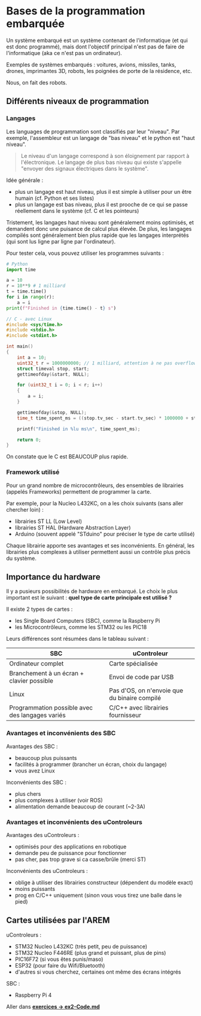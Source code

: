 # Bases de la programmation embarquée

Un système embarqué est un système contenant de l'informatique (et qui est donc programmé), mais dont l'objectif principal n'est pas de faire de l'informatique (aka ce n'est pas un ordinateur).

Exemples de systèmes embarqués : voitures, avions, missiles, tanks, drones, imprimantes 3D, robots, les poignées de porte de la résidence, etc.

Nous, on fait des robots.

## Différents niveaux de programmation

### Langages

Les languages de programmation sont classifiés par leur "niveau".
Par exemple, l'assembleur est un langage de "bas niveau" et le python est "haut niveau".

> Le niveau d'un langage correspond à son éloignement par rapport à l'électronique. 
> Le langage de plus bas niveau qui existe s'appelle "envoyer des signaux électriques dans le système".

Idée générale :
- plus un langage est haut niveau, plus il est simple à utiliser pour un être humain (cf. Python et ses listes)
- plus un langage est bas niveau, plus il est prooche de ce qui se passe réellement dans le système (cf. C et les pointeurs)

Tristement, les langages haut niveau sont généralement moins optimisés, et demandent donc une puisance de calcul plus élevée. De plus, les langages compilés sont généralement bien plus rapide que les langages interprétés (qui sont lus ligne par ligne par l'ordinateur).

Pour tester cela, vous pouvez utiliser les programmes suivants :
```py
# Python
import time

a = 10
r = 10**9 # 1 milliard
t = time.time()
for i in range(r):
    a = i
print(f"Finished in {time.time() - t} s")
```

```c
// C - avec Linux
#include <sys/time.h>
#include <stdio.h>
#include <stdint.h>

int main()
{
    int a = 10;
    uint32_t r = 1000000000; // 1 milliard, attention à ne pas overflow
    struct timeval stop, start;
    gettimeofday(&start, NULL);

    for (uint32_t i = 0; i < r; i++)
    {
        a = i;
    }

    gettimeofday(&stop, NULL);
    time_t time_spent_ms = ((stop.tv_sec - start.tv_sec) * 1000000 + stop.tv_usec - start.tv_usec) / 1000;

    printf("Finished in %lu ms\n", time_spent_ms);

    return 0;
}
```

On constate que le C est BEAUCOUP plus rapide.

### Framework utilisé

Pour un grand nombre de microcontrôleurs, des ensembles de librairies (appelés Frameworks) permettent de programmer la carte. 

Par exemple, pour la Nucleo L432KC, on a les choix suivants (sans aller chercher loin) :
- librairies ST LL (Low Level)
- librairies ST HAL (Hardware Abstraction Layer)
- Arduino (souvent appelé "STduino" pour préciser le type de carte utilisé)

Chaque librairie apporte ses avantages et ses inconvénients. En général, les librairies plus complexes à utiliser permettent aussi un contrôle plus précis du système.

## Importance du hardware

Il y a pusieurs possibilités de hardware en embarqué. Le choix le plus important est le suivant : **quel type de carte principale est utilisé ?**

Il existe 2 types de cartes :
- les Single Board Computers (SBC), comme la Raspberry Pi
- les Microcontrôleurs, comme les STM32 ou les PIC18

Leurs différences sont résumées dans le tableau suivant :

| SBC | uControleur |
| --- | --- |
| Ordinateur complet | Carte spécialisée |
| Branchement à un écran + clavier possible | Envoi de code par USB |
| Linux | Pas d'OS, on n'envoie que du binaire compilé |
| Programmation possible avec des langages variés | C/C++ avec librairies fournisseur |

### Avantages et inconvénients des SBC

Avantages des SBC :
- beaucoup plus puissants
- facilités à programmer (brancher un écran, choix du langage)
- vous avez Linux

Inconvénients des SBC :
- plus chers
- plus complexes à utiliser (voir ROS)
- alimentation demande beaucoup de courant (~2-3A)

### Avantages et inconvénients des uControleurs

Avantages des uControleurs :
- optimisés pour des applications en robotique
- demande peu de puissance pour fonctionner
- pas cher, pas trop grave si ca casse/brûle (merci ST)

Inconvénients des uControleurs :
- oblige à utiliser des librairies constructeur (dépendent du modèle exact)
- moins puissants
- prog en C/C++ uniquement (sinon vous vous tirez une balle dans le pied)

## Cartes utilisées par l'AREM

uControleurs :
- STM32 Nucleo L432KC (très petit, peu de puissance)
- STM32 Nucleo F446RE (plus grand et puissant, plus de pins)
- PIC16F72 (si vous êtes punis/maso) 
- ESP32 (pour faire du Wifi/Bluetooth)
- d'autres si vous cherchez, certaines ont même des écrans intégrés

SBC :
- Raspberry Pi 4

Aller dans **[exercices -> ex2-Code.md](../exercices/ex2-Code.md)**